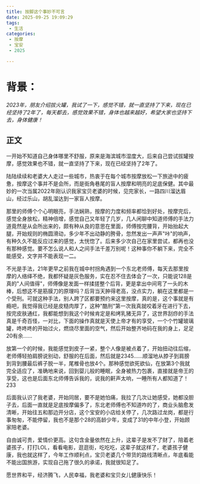 ```yaml
---
title: 按脚这个事妙不可言
date: 2025-09-25 19:09:29
tags:
 - 生活
categories:
 - 按摩
 - 宝安
 - 2025

---
```

# 背景：
*2023年，朋友介绍拔火罐，我试了一下，感觉不错，就一直坚持了下来，现在已经坚持了2年了，每天都去，感觉效果不错，身体也越来越好，希望大家也坚持下去，身体健康！*

## 正文
  一开始不知道自己身体哪里不舒服，原来是海滨城市湿度大，后来自己尝试拔罐按摩，感觉效果也不错，就一直坚持了下来，现在已经坚持了2年了。

  陆陆续续和老婆大人走过一些城市，热衷于在每个城市按摩放松一下旅途中的疲惫，按摩这个事并不是会所，而是街角巷尾的盲人按摩和明亮的足底保健。其中最妙的一次当属2022年刚认识我家宝贝老婆的时候，见完家长，一路四川溜达眉山，经过乐山，胡乱溜达到一家盲人按摩。
 
  那里的师傅个个心明眼亮，手法娴熟，按摩的力度和频率都恰到好处，按摩完后，感觉全身放松，精神倍增，感觉自己又年轻了几岁，几人闲聊中知道师傅的手法力道竟然是从会所出来的，颇有种从良的意思在里面，师傅按完腰背，开始抬起大腿，开始规则的椭圆滑动，多少年不出动静的胯骨，忽然发出一声声"咔"的响声，有种久久不能反应过来的感觉，太恍惚了。后来多少次自己在家里尝试，都再也没有那种感觉。要不怎么说人和人之间手法千差万别呢！这种事你不躺下来，完全不能感受，文字并不能表现一二。
 
  不光是手法，21年更早之前我在城中村拐角遇到一个东北老师傅，每天去那里按摩的人络绎不绝，我都怀疑是灰色服务，实在忍不住去体会了一次，只能说128是真的"人间值得"，师傅像是发面一样揉搓整个后背，更是拿出中间弯了一头的木棒，后想这不是筋膜刀的原理吗？后背当天肿得老高，没点实力，躺在这里都是一个受刑。可就这种手法，别人跨了区都要预约来这里按摩，真的是，这个事就是有瘾吧，我觉得我已经是皮糙肉厚了，这种"酷刑"第一次我真就咬着牙在进行下去，按完皮肤通红，我都能想到我这个时候肯定是和烤乳猪无异了，这世界刮痧的手法真是千奇百怪，一对比，下面的操作真就是天使上帝才有的享受，一个个竹罐玻璃罐，咚咚咚的开始过火，燃烧尽里面的空气，然后开始整齐地码在我的身上，足足20有余……

  放第一个的时候，我能感觉到皮子一紧，整个人像是被点着了，开始扭动往后缩，老师傅轻拍肩膀说别动，舒服的在后面，然后就是2345……顺溜地从脖子到肩膀到背到腰最后裤子脱一半，尾椎骨也放4个。那种感觉欲死欲仙，在放第3个我就完全适应了，准确地来说，回到婴儿般的睡眠，全身被热力包裹，直接就是帝王的享受，这也是后面东北师傅告诉我的，说我的鼾声太响，一睡所有人都知道了！233

  后面我认识了我老婆，开始同居，要不是她怕痛，我拉了几次让她感受，她都没胆子去，后面一直就是足底按摩偏多了，东北老师傅也不知道咋的了，商业头脑愈发清晰，开始往五和那边开分店，这个宝安的小店给关停了，几次路过龙岗，都是行事匆匆，不能停留，我也不是那个28的高龄少年，变成了31的中年小登，开始顾家陪老婆。

  自由诚可贵，爱情价更高。这句含金量依然在上升，这辈子是发不了财了，陪着老婆孩子，打打LOL，看看电影，逛逛街，吃吃吃，这辈子就这样了，老婆孩子健康，我也就这样了，今年工作顺利点，宝贝老婆几个带货的路线清晰点，年底看能不能出国旅游，实现自己拖了很久的承诺，我就很知足了。
 
  愿世界和平，经济腾飞，人民幸福，我老婆和宝贝女儿健康快乐！